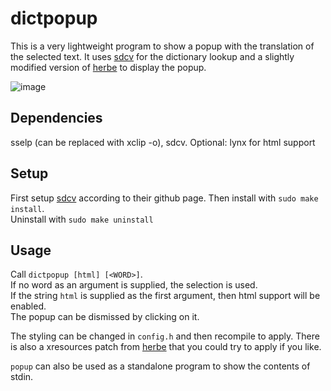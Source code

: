 # dictpopup

This is a very lightweight program to show a popup with the translation of the selected text. It uses [sdcv](https://github.com/Dushistov/sdcv) for the dictionary lookup and a slightly modified version of [herbe](https://github.com/dudik/herbe) to display the popup.

![image](https://github.com/GenjiFujimoto/dictpopup/assets/50422430/c4a3663b-fd91-4a66-95ad-f1528071c932)

## Dependencies
sselp (can be replaced with xclip -o), sdcv. Optional: lynx for html support

## Setup
First setup [sdcv](https://github.com/Dushistov/sdcv) according to their github page.
Then install with `sudo make install`. \
Uninstall with `sudo make uninstall`

## Usage
Call `dictpopup [html] [<WORD>]`.\
If no word as an argument is supplied, the selection is used.\
If the string `html` is supplied as the first argument, then html support will be enabled.\
The popup can be dismissed by clicking on it.

The styling can be changed in `config.h` and then recompile to apply.
There is also a xresources patch from [herbe](https://github.com/dudik/herbe)
that you could try to apply if you like.

`popup` can also be used as a standalone program to show the contents of stdin.
